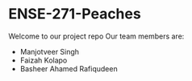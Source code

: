 # ENSE-271-Peaches
Welcome to our project repo
Our team members are:
- Manjotveer Singh
- Faizah Kolapo
- Basheer Ahamed Rafiqudeen

